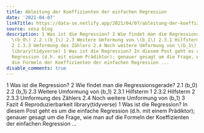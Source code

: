 ```yaml
---
title: Ableitung der Koeffizienten der einfachen Regression
date: '2021-04-07'
linkTitle: https://data-se.netlify.app/2021/04/07/ableitung-der-koeffizienten-der-einfachen-regression/
source: sesa blog
description: 1 Was ist die Regression? 2 Wie findet man die Regressionsgerade? 2.1
  \(b_0\) 2.2 \(b_1\) 2.3 Weitere Umformung von \(b_1\) 2.3.1 Hilfsterm 1 2.3.2 Hilfsterm
  2 2.3.3 Umformung des Zählers 2.4 Noch weitere Umformung von \(b_1\) 3 Fazit 4 Reproduzierbarkeit
  library(tidyverse) 1 Was ist die Regression? In diesem Post geht es um die einfache
  Regression (d.h. mit einem Prädiktor); genauer gesagt um die Frage, wie man auf
  die Formeln der Koeffizienten der einfachen Regression ...
disable_comments: true
---
```

1 Was ist die Regression? 2 Wie findet man die Regressionsgerade? 2.1 \(b_0\) 2.2 \(b_1\) 2.3 Weitere Umformung von \(b_1\) 2.3.1 Hilfsterm 1 2.3.2 Hilfsterm 2 2.3.3 Umformung des Zählers 2.4 Noch weitere Umformung von \(b_1\) 3 Fazit 4 Reproduzierbarkeit library(tidyverse) 1 Was ist die Regression? In diesem Post geht es um die einfache Regression (d.h. mit einem Prädiktor); genauer gesagt um die Frage, wie man auf die Formeln der Koeffizienten der einfachen Regression ...